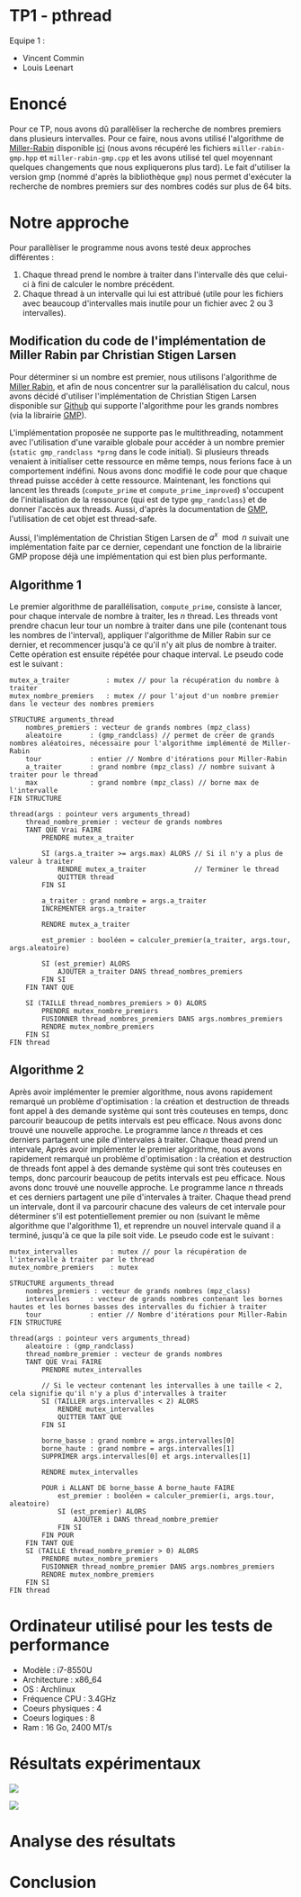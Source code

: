 # TP1 - pthread 

Equipe 1 :
- Vincent Commin
- Louis Leenart

# Enoncé

Pour ce TP, nous avons dû parallèliser la recherche de nombres premiers dans plusieurs intervalles. Pour ce faire, nous avons utilisé l'algorithme de [Miller-Rabin](https://fr.wikipedia.org/wiki/Test_de_primalit%C3%A9_de_Miller-Rabin) disponible [ici](https://github.com/cslarsen/miller-rabin) (nous avons récupéré les fichiers `miller-rabin-gmp.hpp` et `miller-rabin-gmp.cpp` et les avons utilisé tel quel moyennant quelques changements que nous expliquerons plus tard). Le fait d'utiliser la version gmp (nommé d'après la bibliothèque `gmp`) nous permet d'exécuter la recherche de nombres premiers sur des nombres codés sur plus de 64 bits.

# Notre approche

Pour parallèliser le programme nous avons testé deux approches différentes :

1. Chaque thread prend le nombre à traiter dans l'intervalle dès que celui-ci à fini de calculer le nombre précédent.
2. Chaque thread à un intervalle qui lui est attribué (utile pour les fichiers avec beaucoup d'intervalles mais inutile pour un fichier avec 2 ou 3 intervalles).

## Modification du code de l'implémentation de Miller Rabin par Christian Stigen Larsen

Pour déterminer si un nombre est premier, nous utilisons l'algorithme de [Miller Rabin](https://fr.wikipedia.org/wiki/Test_de_primalit%C3%A9_de_Miller-Rabin), et afin de nous concentrer sur la parallélisation du calcul, nous avons décidé d'utiliser l'implémentation de Christian Stigen Larsen disponible sur [Github](https://github.com/cslarsen/miller-rabin) qui supporte l'algorithme pour les grands nombres (via la librairie [GMP](https://gmplib.org/)). 

L'implémentation proposée ne supporte pas le multithreading, notamment avec l'utilisation d'une varaible globale pour accéder à un nombre premier (`static gmp_randclass *prng` dans le code initial). Si plusieurs threads venaient à initialiser cette ressource en même temps, nous ferions face à un comportement indéfini. Nous avons donc modifié le code pour que chaque thread puisse accéder à cette ressource. Maintenant, les fonctions qui lancent les threads (`compute_prime` et `compute_prime_improved`) s'occupent de l'initialisation de la ressource (qui est de type `gmp_randclass`) et de donner l'accès aux threads. Aussi, d'après la documentation de [GMP](https://gmplib.org/gmp-man-6.2.1.pdf), l'utilisation de cet objet est thread-safe.

Aussi, l'implémentation de Christian Stigen Larsen de $a^x \mod n$ suivait une implémentation faite par ce dernier, cependant une fonction de la librairie GMP propose déjà une implémentation qui est bien plus performante.

## Algorithme 1

Le premier algorithme de parallélisation, `compute_prime`, consiste à lancer, pour chaque intervale de nombre à traiter, les $n$ thread. Les threads vont prendre chacun leur tour un nombre à traiter dans une pile (contenant tous les nombres de l'interval), appliquer l'algorithme de Miller Rabin sur ce dernier, et recommencer jusqu'à ce qu'il n'y ait plus de nombre à traiter. Cette opération est ensuite répétée pour chaque interval. Le pseudo code est le suivant : 

```
mutex_a_traiter         : mutex // pour la récupération du nombre à traiter
mutex_nombre_premiers   : mutex // pour l'ajout d'un nombre premier dans le vecteur des nombres premiers

STRUCTURE arguments_thread
    nombres_premiers : vecteur de grands nombres (mpz_class)
    aleatoire       : (gmp_randclass) // permet de créer de grands nombres aléatoires, nécessaire pour l'algorithme implémenté de Miller-Rabin
    tour            : entier // Nombre d'itérations pour Miller-Rabin
    a_traiter       : grand nombre (mpz_class) // nombre suivant à traiter pour le thread 
    max             : grand nombre (mpz_class) // borne max de l'intervalle
FIN STRUCTURE

thread(args : pointeur vers arguments_thread)
    thread_nombre_premier : vecteur de grands nombres
    TANT QUE Vrai FAIRE 
        PRENDRE mutex_a_traiter
        
        SI (args.a_traiter >= args.max) ALORS // Si il n'y a plus de valeur à traiter
            RENDRE mutex_a_traiter            // Terminer le thread
            QUITTER thread
        FIN SI

        a_traiter : grand nombre = args.a_traiter
        INCREMENTER args.a_traiter

        RENDRE mutex_a_traiter

        est_premier : booléen = calculer_premier(a_traiter, args.tour, args.aleatoire)

        SI (est_premier) ALORS
            AJOUTER a_traiter DANS thread_nombres_premiers
        FIN SI
    FIN TANT QUE 

    SI (TAILLE thread_nombres_premiers > 0) ALORS
        PRENDRE mutex_nombre_premiers
        FUSIONNER thread_nombres_premiers DANS args.nombres_premiers
        RENDRE mutex_nombre_premiers
    FIN SI
FIN thread
```

## Algorithme 2

Après avoir implémenter le premier algorithme, nous avons rapidement remarqué un problème d'optimisation : la création et destruction de threads font appel à des demande système qui sont très couteuses en temps, donc parcourir beaucoup de petits intervals est peu efficace. Nous avons donc trouvé une nouvelle approche. Le programme lance $n$ threads et ces derniers partagent une pile d'intervales à traiter. Chaque thead prend un intervale, 
Après avoir implémenter le premier algorithme, nous avons rapidement remarqué un problème d'optimisation : la création et destruction de threads font appel à des demande système qui sont très couteuses en temps, donc parcourir beaucoup de petits intervals est peu efficace. Nous avons donc trouvé une nouvelle approche. Le programme lance $n$ threads et ces derniers partagent une pile d'intervales à traiter. Chaque thead prend un intervale, dont il va parcourir chacune des valeurs de cet intervale pour déterminer s'il est potentiellement premier ou non (suivant le même algorithme que l'algorithme 1), et reprendre un nouvel intervale quand il a terminé, jusqu'à ce que la pile soit vide. Le pseudo code est le suivant : 

```
mutex_intervalles        : mutex // pour la récupération de l'intervalle à traiter par le thread
mutex_nombre_premiers    : mutex

STRUCTURE arguments_thread
    nombres_premiers : vecteur de grands nombres (mpz_class)
    intervalles     : vecteur de grands nombres contenant les bornes hautes et les bornes basses des intervalles du fichier à traiter 
    tour            : entier // Nombre d'itérations pour Miller-Rabin
FIN STRUCTURE

thread(args : pointeur vers arguments_thread)
    aleatoire : (gmp_randclass)
    thread_nombre_premier : vecteur de grands nombres
    TANT QUE Vrai FAIRE 
        PRENDRE mutex_intervalles
        
        // Si le vecteur contenant les intervalles à une taille < 2, cela signifie qu'il n'y a plus d'intervalles à traiter
        SI (TAILLER args.intervalles < 2) ALORS
            RENDRE mutex_intervalles
            QUITTER TANT QUE
        FIN SI

        borne_basse : grand nombre = args.intervalles[0]
        borne_haute : grand nombre = args.intervalles[1]
        SUPPRIMER args.intervalles[0] et args.intervalles[1]

        RENDRE mutex_intervalles

        POUR i ALLANT DE borne_basse A borne_haute FAIRE
            est_premier : booléen = calculer_premier(i, args.tour, aleatoire)
            SI (est_premier) ALORS
                AJOUTER i DANS thread_nombre_premier
            FIN SI
        FIN POUR
    FIN TANT QUE 
    SI (TAILLE thread_nombre_premier > 0) ALORS
        PRENDRE mutex_nombre_premiers
        FUSIONNER thread_nombre_premier DANS args.nombres_premiers
        RENDRE mutex_nombre_premiers
    FIN SI
FIN thread
```

# Ordinateur utilisé pour les tests de performance

* Modèle : i7-8550U 
* Architecture : x86_64
* OS : Archlinux
* Fréquence CPU : 3.4GHz
* Coeurs physiques : 4
* Coeurs logiques : 8
* Ram : 16 Go, 2400 MT/s

# Résultats expérimentaux
<!-- Vos résultats expérimentaux avec des courbes de speedup et/ou d'efficacité -->

![](images/8_test-time_vs_thread_count.png)

![](images/8_efficiency_speedup.png)
# Analyse des résultats
<!-- 
    Une analyse de vos résultats, y compris une discussion de vos succès ou de vos échecs; 
    Votre programme fonctionne-t-il correctement?
    Avez-vous maximisé l'indépendance de vos fils d'exécution?
    Avez-vous minimisé l'usage de mutex, lorsque c'est possible?
    Avez-vous tenu compte des contraintes de mémoire cache pour optimiser votre performance?
    Avez-vous profité des options d'optimisation du compilateur?
-->



# Conclusion
<!-- Et des pistes d'améliorations possibles -->
